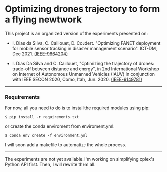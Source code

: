 # Optimizing drones trajectory to form a flying newtwork

This project is an organized version of the experiments presented on:

* I. Dias da Silva, C. Caillouet, D. Coudert. "Optimizing FANET deployment for mobile sensor tracking in disaster management scenario". ICT-DM, Dec 2021.  [(IEEE-9664204)](https://ieeexplore.ieee.org/abstract/document/9664204)

* I. Dias Da Silva and C. Caillouet, "Optimizing the trajectory of drones: trade-off between distance and energy", in 2nd International Workshop on Internet of Autonomous Unmanned Vehicles (IAUV) in conjunction with IEEE SECON 2020, Como, Italy, Jun. 2020.  [(IEEE-9149781)](https://ieeexplore.ieee.org/abstract/document/9149781)

---

### Requirements
For now, all you need to do is to install the required modules using pip:

`$ pip install -r requirements.txt`

or create the conda enviroment from enviroment.yml:

`$ conda env create -f environment.yml`

I will soon add a makefile to automatize the whole process.

---

The experiments are not yet available. I'm working on simplifying cplex's Python API first. Then, I will rewrite them all.